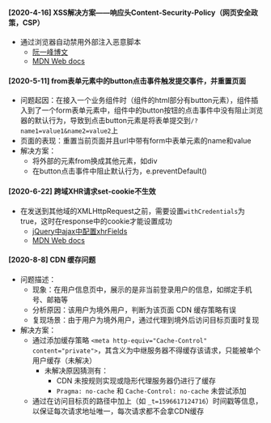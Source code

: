 #### [2020-4-16] XSS解决方案——响应头Content-Security-Policy（网页安全政策，CSP）
- 通过浏览器自动禁用外部注入恶意脚本
  - [阮一峰博文](http://www.ruanyifeng.com/blog/2016/09/csp.html)
  - [MDN Web docs](https://developer.mozilla.org/zh-CN/docs/Web/HTTP/Headers/Content-Security-Policy)

#### [2020-5-11] from表单元素中的button点击事件触发提交事件，并重置页面
- 问题起因：在接入一个业务组件时（组件的html部分有button元素），组件插入到了一个form表单元素中，组件中的button按钮的点击事件中没有阻止浏览器的默认行为，导致到点击button元素是将表单提交到`/?name1=value1&name2=value2`上
- 页面的表现：重置当前页面并且url中带有form中表单元素的name和value
- 解决方案：
  - 将外部的元素from换成其他元素，如div
  - 在button点击事件中阻止默认行为，e.preventDefault()

#### [2020-6-22] 跨域XHR请求set-cookie不生效
- 在发送到其他域的XMLHttpRequest之前，需要设置`withCredentials`为true，这时在response中的cookie才能设置成功
  - [jQuery中ajax中配置xhrFields](https://jquery.cuishifeng.cn/jQuery.Ajax.html)
  - [MDN Web docs](https://developer.mozilla.org/zh-CN/docs/Web/API/XMLHttpRequest/withCredentials)

#### [2020-8-8] CDN 缓存问题
- 问题描述：
  - 现象：在用户信息页中，展示的是非当前登录用户的信息，如绑定手机号、邮箱等
  - 分析原因：该用户为境外用户，判断为该页面 CDN 缓存策略有误
  - 复现场景：由于用户为境外用户，通过代理到境外后访问目标页面时复现
- 解决方案：
  - 通过添加缓存策略 `<meta http-equiv="Cache-Control" content="private">`，其含义为中继服务器不得缓存该请求，只能被单个用户缓存（未解决）
    - 未解决原因猜测有：
      - CDN 未按规则实现或隐形代理服务器仍进行了缓存
      - `Pragma: no-cache` 和 `Cache-Control: no-cache` 未尝试添加
  - 通过在访问目标页的路径中加上（如 `_t=1596617124716`）时间戳等信息，以保证每次请求地址唯一，每次请求都不会拿CDN缓存